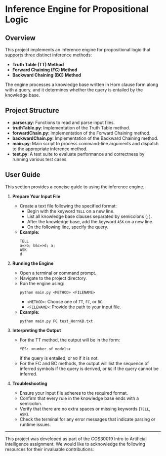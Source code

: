 # Inference Engine for Propositional Logic

## Overview

This project implements an inference engine for propositional logic that supports three distinct inference methods:

- **Truth Table (TT) Method**
- **Forward Chaining (FC) Method**
- **Backward Chaining (BC) Method**

The engine processes a knowledge base written in Horn clause form along with a query, and it determines whether the query is entailed by the knowledge base.

## Project Structure

- **parser.py**: Functions to read and parse input files.
- **truthTable.py**: Implementation of the Truth Table method.
- **forwardChain.py**: Implementation of the Forward Chaining method.
- **backwardChain.py**: Implementation of the Backward Chaining method.
- **main.py**: Main script to process command-line arguments and dispatch to the appropriate inference method.
- **test.py**: A test suite to evaluate performance and correctness by running various test cases.


## User Guide

This section provides a concise guide to using the inference engine.

1. **Prepare Your Input File**  
   - Create a text file following the specified format:
     - Begin with the keyword `TELL` on a new line.
     - List all knowledge base clauses separated by semicolons (`;`).
     - After the knowledge base, add the keyword `ASK` on a new line.
     - On the following line, specify the query.
   - **Example:**
     ```
     TELL
     a=>b; b&c=>d; a;
     ASK
     d
     ```

2. **Running the Engine**  
   - Open a terminal or command prompt.
   - Navigate to the project directory.
   - Run the engine using:
     ```
     python main.py <METHOD> <FILENAME>
     ```
     - `<METHOD>`: Choose one of `TT`, `FC`, or `BC`.
     - `<FILENAME>`: Provide the path to your input file.
   - **Example:**
     ```
     python main.py FC test_HornKB.txt
     ```

3. **Interpreting the Output**  
   - For the TT method, the output will be in the form:
     ```
     YES: <number of models>
     ```
     if the query is entailed, or `NO` if it is not.
   - For the FC and BC methods, the output will list the sequence of inferred symbols if the query is derived, or `NO` if the query cannot be inferred.
   
4. **Troubleshooting**  
   - Ensure your input file adheres to the required format.
   - Confirm that every rule in the knowledge base ends with a semicolon.
   - Verify that there are no extra spaces or missing keywords (`TELL`, `ASK`).
   - Check the terminal for any error messages that indicate parsing or runtime issues.
   
  ---

This project was developed as part of the COS30019 Intro to Artificial Intelligence assignment. We would like to acknowledge the following resources for their invaluable contributions:

